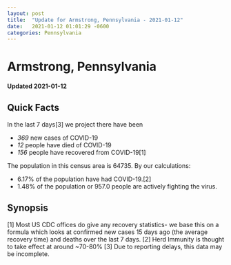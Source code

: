 ```yaml
---
layout: post
title:  "Update for Armstrong, Pennsylvania - 2021-01-12"
date:   2021-01-12 01:01:29 -0600
categories: Pennsylvania
---
```


# Armstrong, Pennsylvania
#### Updated 2021-01-12

## Quick Facts

In the last 7 days[3] we project there have been
- *369* new cases of COVID-19
- *12* people have died of COVID-19
- *156* people have recovered from COVID-19[1]

The population in this census area is 64735. By our calculations:
- 6.17% of the population have had COVID-19.[2]
- 1.48% of the population or 957.0 people are actively fighting the virus.

## Synopsis




[1] Most US CDC offices do give any recovery statistics- we base this on a formula which looks at confirmed new cases
15 days ago (the average recovery time) and deaths over the last 7 days.
[2] Herd Immunity is thought to take effect at around ~70-80%
[3] Due to reporting delays, this data may be incomplete. 
    